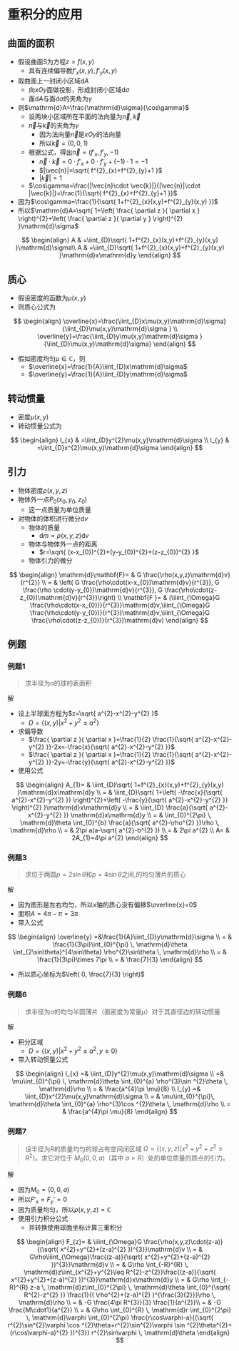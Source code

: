 # 重积分的应用
## 曲面的面积

- 假设曲面S为方程$z=f(x,y)$
  - 具有连续偏导数$f'_{x}(x,y),f'_{y}(x,y)$
- 取曲面上一封闭小区域$\mathrm{d}A$
  - 向$xOy$面做投影，形成封闭小区域$\mathrm{d}\sigma$
  - 面$\mathrm{d}A$与面$\mathrm{d}\sigma$的夹角为$\gamma$
- 则$\mathrm{d}A=\frac{\mathrm{d}\sigma}{\cos\gamma}$
  - 设两块小区域所在平面的法向量为$\vec{n},\vec{k}$
  - $\vec{n}$与$\vec{k}$的夹角为$\gamma$
    - 因为法向量$\vec{n}$是$xOy$的法向量
    - 所以$\vec{k}=(0,0,1)$
  - 根据公式，得出$\vec{n}=(f'_{x},f'_{y},-1)$
    - $\vec{n}\cdot \vec{k}=0\cdot f'_{x}+0\cdot f'_{y}+(-1)\cdot1=-1$
    - $|\vec{n}|=\sqrt{ f^{2}_{x}+f^{2}_{y}+1 }$
    - $|\vec{k}|=1$
  - $\cos\gamma=\frac{|\vec{n}\cdot \vec{k}|}{|\vec{n}|\cdot |\vec{k}|}=\frac{1}{\sqrt{ f^{2}_{x}+f^{2}_{y}+1 }}$
- 因为$\cos\gamma=\frac{1}{\sqrt{ 1+f^{2}_{x}(x,y)+f^{2}_{y}(x,y) }}$
- 所以$\mathrm{d}A=\sqrt{ 1+\left( \frac{ \partial z }{ \partial x } \right)^{2}+\left( \frac{ \partial z }{ \partial y } \right)^{2} }\mathrm{d}\sigma$

$$
\begin{align}
A & =\iint_{D}\sqrt{ 1+f^{2}_{x}(x,y)+f^{2}_{y}(x,y) }\mathrm{d}\sigma\\
A & =\iint_{D}\sqrt{ 1+f^{2}_{x}(x,y)+f^{2}_{y}(x,y) }\mathrm{d}x\mathrm{d}y
\end{align}
$$

## 质心

- 假设密度的函数为$\mu(x,y)$
- 则质心公式为

$$
\begin{align}
\overline{x}=\frac{\iint_{D}x\mu(x,y)\mathrm{d}\sigma}{\iint_{D}\mu(x,y)\mathrm{d}\sigma } \\
\overline{y}=\frac{\iint_{D}y\mu(x,y)\mathrm{d}\sigma }{\iint_{D}\mu(x,y)\mathrm{d}\sigma}
\end{align}
$$

- 假如密度均匀$\mu \in\mathbb{C}$，则
  - $\overline{x}=\frac{1}{A}\iint_{D}x\mathrm{d}\sigma$
  - $\overline{y}=\frac{1}{A}\iint_{D}y\mathrm{d}\sigma$

## 转动惯量

- 密度$\mu(x,y)$
- 转动惯量公式为

$$
\begin{align}
I_{x} & =\iint_{D}y^{2}\mu(x,y)\mathrm{d}\sigma \\
I_{y} & =\iint_{D}x^{2}\mu(x,y)\mathrm{d}\sigma
\end{align}
$$

## 引力

- 物体密度$\rho(x,y,z)$
- 物体外一点$P_{0}(x_{0},y_{0},z_{0})$
  - 这一点质量为单位质量
- 对物体的体积进行微分$\mathrm{d}v$
  - 物体的质量
    - $\mathrm{d}m=\rho(x,y,z)\mathrm{d}v$
  - 物体与物体外一点的距离
    - $r=\sqrt{ (x-x_{0})^{2}+(y-y_{0})^{2}+(z-z_{0})^{2} }$
  - 物体引力的微分

$$
\begin{align}
\mathrm{d}\mathbf{F}= & G \frac{\rho(x,y,z)\mathrm{d}v}{r^{2}} \\
= & \left( G \frac{\rho\cdot(x-x_{0})\mathrm{d}v}{r^{3}},  G \frac{\rho \cdot(y-y_{0})\mathrm{d}v}{r^{3}}, G \frac{\rho\cdot(z-z_{0})\mathrm{d}v}{r^{3}}\right) \\
\mathbf{F }= & (\iiint_{\Omega}G \frac{\rho\cdot(x-x_{0})}{r^{3}}\mathrm{d}v,\iiint_{\Omega}G \frac{\rho\cdot(y-y_{0})}{r^{3}}\mathrm{d}v,\iiint_{\Omega}G \frac{\rho\cdot(z-z_{0})}{r^{3}}\mathrm{d}v)
\end{align}
$$

## 例题

### 例题1

> 求半径为$a$的球的表面积

解

- 设上半球面方程为$z=\sqrt{ a^{2}-x^{2}-y^{2} }$
  - $D=\{ (x,y)|x^{2}+y^{2}\leq a^{2} \}$
- 求偏导数
  - $\frac{ \partial z }{ \partial x }=\frac{1}{2} \frac{1}{\sqrt{ a^{2}-x^{2}-y^{2} }}-2x=-\frac{x}{\sqrt{ a^{2}-x^{2}-y^{2} }}$
  - $\frac{ \partial z }{ \partial x }=\frac{1}{2} \frac{1}{\sqrt{ a^{2}-x^{2}-y^{2} }}-2y=-\frac{y}{\sqrt{ a^{2}-x^{2}-y^{2} }}$
- 使用公式

$$
\begin{align}
A_{1}= & \iint_{D}\sqrt{ 1+f^{2}_{x}(x,y)+f^{2}_{y}(x,y) }\mathrm{d}x\mathrm{d}y \\
= & \iint_{D}\sqrt{ 1+\left( -\frac{x}{\sqrt{ a^{2}-x^{2}-y^{2} }} \right)^{2}+\left( -\frac{y}{\sqrt{ a^{2}-x^{2}-y^{2} }} \right)^{2}  }\mathrm{d}x\mathrm{d}y \\
 = &  \iint_{D} \frac{a}{\sqrt{ a^{2}-x^{2}-y^{2} }}   \mathrm{d}x\mathrm{d}y \\
= & \int_{0}^{2\pi}  \, \mathrm{d}\theta \int_{0}^{b} \frac{a}{\sqrt{ a^{2}-\rho^{2} }}\rho \, \mathrm{d}\rho \\
= & 2\pi a(a-\sqrt{ a^{2}-b^{2} }) \\
= & 2\pi a^{2} \\
A= & 2A_{1}=4\pi a^{2}
\end{align}
$$

### 例题3

> 求位于两圆$p=2\sin\theta$和$p=4\sin\theta$之间,的均匀薄片的质心

解

- 因为图形是左右均匀，所以x轴的质心没有偏移$\overline{x}=0$
- 面积$A=4\pi-\pi=3\pi$
- 带入公式

$$
\begin{align}
\overline{y}  =&\frac{1}{A}\iint_{D}y\mathrm{d}\sigma \\
 = & \frac{1}{3\pi}\int_{0}^{\pi}  \, \mathrm{d}\theta \int_{2\sin\theta}^{4\sin\theta} \rho^{2}\sin\theta \, \mathrm{d}\rho   \\
= & \frac{1}{3\pi}\times 7\pi \\
= & \frac{7}{3}
\end{align}
$$

- 所以质心坐标为$\left( 0, \frac{7}{3} \right)$

### 例题6

> 求半径为$\alpha$的均匀半圆薄片（面密度为常量$\mu$）对于其直径边的转动惯量

解

- 积分区域
  - $D=\{ (x,y)|x^{2}+y^{2}\leq a^{2},y\geq 0 \}$
- 带入转动惯量公式

$$
\begin{align}
I_{x} =& \iint_{D}y^{2}\mu(x,y)\mathrm{d}\sigma  \\
 =& \mu\int_{0}^{\pi} \, \mathrm{d}\theta \int_{0}^{a} \rho^{3}\sin ^{2}\theta  \, \mathrm{d}\rho  \\
= & \frac{a^{4}\pi \mu}{8} \\
I_{y} =& \iint_{D}x^{2}\mu(x,y)\mathrm{d}\sigma  \\
= & \mu\int_{0}^{\pi}\, \mathrm{d}\theta \int_{0}^{a} \rho^{3}\cos ^{2}\theta  \, \mathrm{d}\rho \\
= & \frac{a^{4}\pi \mu}{8}
\end{align}
$$

### 例题7

> 设半径为R的质量均匀的球占有空间闭区域 $\Omega = \{(x, y, z) | x^2 + y^2 + z^2 \leq R^2\}$。求它对位于 $M_0(0, 0, a)$（其中 $a > R$）处的单位质量的质点的引力。

解

- 因为$M_{0}=(0,0,a)$
- 所以$F'_{x}=F_{y}'=0$
- 因为质量均匀，所以$\rho(x,y,z)=\mathbb{C}$
- 使用引力积分公式
  - 并转换使用球面坐标计算三重积分

$$
\begin{align}
F_{z}= & \iiint_{\Omega}G \frac{\rho(x,y,z)\cdot(z-a)}{(\sqrt{ x^{2}+y^{2}+(z-a)^{2} })^{3}}\mathrm{d}v \\
= & G\rho\iiint_{\Omega}\frac{(z-a)}{\sqrt{ x^{2}+y^{2}+(z-a)^{2} })^{3}}\mathrm{d}v \\
= & G\rho \int_{-R}^{R}  \, \mathrm{d}z\iint_{x^{2}+y^{2}\leq R^{2}-z^{2}}\frac{(z-a)}{\sqrt{ x^{2}+y^{2}+(z-a)^{2} })^{3}}\mathrm{d}x\mathrm{d}y  \\
= & G\rho \int_{-R}^{R} z-a \, \mathrm{d}z\int_{0}^{2\pi}  \, \mathrm{d}\theta \int_{0}^{\sqrt{ R^{2}-z^{2} }} \frac{1}{( \rho^{2}+(z-a)^{2} )^{\frac{3}{2}}}\rho \, \mathrm{d}\rho   \\
= &  -G \frac{4\pi R^{3}}{3} \frac{1}{a^{2}}\\
= & -G \frac{M\cdot1}{a^{2}} \\
= & G\rho \int_{0}^{R}  \, \mathrm{d}r  \int_{0}^{2\pi}  \, \mathrm{d}\varphi \int_{0}^{2\pi} \frac{r\cos\varphi-a}{(\sqrt{ r^{2}\sin^{2}\varphi \cos ^{2}\theta+r^{2}\sin^{2}\varphi \sin ^{2}\theta^{2}+(r\cos\varphi-a)^{2} })^{3}} r^{2}\sin\varphi \, \mathrm{d}\theta
\end{align}
$$

